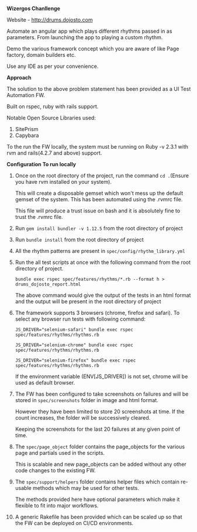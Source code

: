 **Wizergos Chanllenge**

Website - http://drums.dojosto.com

Automate an angular app which plays different rhythms passed in as parameters. From launching the app to playing a custom rhythm.
 
Demo the various framework concept which you are aware of like Page factory, domain builders etc.

Use any IDE as per your convenience. 


**Approach** 

The solution to the above problem statement has been provided as a UI Test Automation FW.

Built on rspec, ruby with rails support.

Notable Open Source Libraries used:

1. SitePrism
2. Capybara


To the run the FW locally, the system must be running on Ruby -v 2.3.1 with rvm and rails(4.2.7 and above) support. 


**Configuration To run locally**

1. Once on the root directory of the project, run the command `cd .`(Ensure you have rvm installed on your system).

    This will create a disposable gemset which won't mess up the default gemset of the system. This has been automated using the .rvmrc file.
    
    This file will produce a trust issue on bash and it is absolutely fine to trust the .rvmrc file.
2. Run `gem install bundler -v 1.12.5` from the root directory of project
3. Run `bundle install` from the root directory of project
4. All the rhythm patterns are present in `spec/config/rhythm_library.yml`
5. Run the all test scripts at once with the following command from the root directory of project.

    `bundle exec rspec spec/features/rhythms/*.rb --format h > drums_dojosto_report.html`
    
    The above command would give the output of the tests in an html format and the output will be present in the root directory of project 
6. The framework supports 3 browsers (chrome, firefox and safari). To select any browser run tests with following command:

    `JS_DRIVER="selenium-safari" bundle exec rspec spec/features/rhythms/rhythms.rb`
    
    `JS_DRIVER="selenium-chrome" bundle exec rspec spec/features/rhythms/rhythms.rb`
    
    `JS_DRIVER="selenium-firefox" bundle exec rspec spec/features/rhythms/rhythms.rb`
    
   If the environment variable (ENV[JS_DRIVER]) is not set, chrome will be used as default browser.
7. The FW has been configured to take screenshots on failures and will be stored in `spec/screenshots` folder in image and html format.

    However they have been limited to store 20 screenshots at time. If the count increases, the folder will be successively cleared.
    
    Keeping the screenshots for the last 20 failures at any given point of time.
8. The `spec/page_object` folder contains the page_objects for the various page and partials used in the scripts. 

    This is scalable and new page_objects can be added without any other code changes to the existing FW.
9. The `spec/support/helpers` folder contains helper files which contain re-usable methods which may be used for other tests.

    The methods provided here have optional parameters which make it flexible to fit into major workflows.
10. A generic Rakefile has been provided which can be scaled up so that the FW can be deployed on CI/CD environments.
